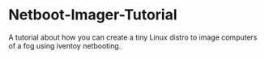 # Netboot-Imager-Tutorial
A tutorial about how you can create a tiny Linux distro to image computers of a fog using iventoy netbooting.
